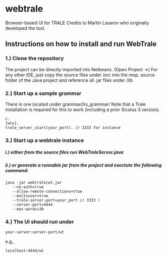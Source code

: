 # webtrale
Browser-based UI for TRALE 
Credits to Martin Lasarov who originally developed the tool.

## Instructions on how to install and run WebTrale

### 1.) Clone the repository 
The project can be directly imported into Netbeans. (Open Project ->)
For any other IDE, just copy the source files under /src into the resp. source folder of the Java project and reference all .jar files under /lib

### 2.) Start up a sample grammar
There is one located under grammar/lrs_grammar/
Note that a Trale installation is required for this to work (including a prior Sicstus 3 version).

```/path/to/trale/installdir/trale -sfG
c.
[wtx].
trale_server_start(your_port). // 3333 for instance
```

### 3.) Start up a webtrale instance
##### i.) either from the source files run WebTraleServer.java 
##### ii.) or generate a runnable jar from the project and exectute the following command:

```
java -jar webtrale/wt.jar 
   --no-auth=true 
   --allow-remote-connections=true 
   --multiuser=true 
   --trale-server-port=your_port // 3333 !
   --server-port=4444 
   --max-words=30
```

### 4.) The UI should run under

```
your-server:server-port/wt
```
e.g.,
```
localhost:4444/wt
```
